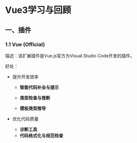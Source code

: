 # Vue3学习与回顾

## 一、插件

### 1.1 Vue (Official)

描述：该扩展插件是Vue.js官方为Visual Studio Code开发的插件。

好处：

- 提升开发效率

  - **智能代码补全与提示**

  - **类型检查与推断**

  - **模板类型推导**

- 优化代码质量

  - **诊断工具**
  - **代码格式化与规范检查**

